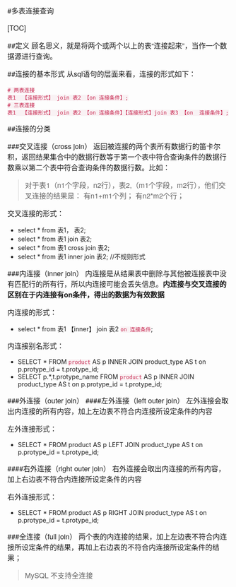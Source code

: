 #多表连接查询

[TOC]

##定义
顾名思义，就是将两个或两个以上的表“连接起来”，当作一个数据源进行查询。

##连接的基本形式
从sql语句的层面来看，连接的形式如下：
```mysql
# 两表连接
表1  【连接形式】 join 表2 【on 连接条件】;
# 三表连接
表1  【连接形式】 join 表2 【on 连接条件】【连接形式】join 表3 【on  连接条件】;
```

##连接的分类

###交叉连接（cross join）
返回被连接的两个表所有数据行的笛卡尔积，返回结果集合中的数据行数等于第一个表中符合查询条件的数据行数乘以第二个表中符合查询条件的数据行数。比如：
>对于表1（n1个字段，n2行），表2,（m1个字段，m2行），他们交叉连接的结果是：
有n1+m1个列；
有n2*m2个行；

交叉连接的形式：

- select * from  表1， 表2;
- select * from  表1  join 表2;
- select * from  表1  cross  join  表2;
- select * from  表1  inner  join  表2; //不规则形式



###内连接（inner join）
内连接是从结果表中删除与其他被连接表中没有匹配行的所有行，所以内连接可能会丢失信息。**内连接与交叉连接的区别在于内连接有on条件，得出的数据为有效数据**

内连接的形式：

- select * from 表1 【inner】 join 表2 `on 连接条件`;

内连接别名形式：

- SELECT * FROM  `product` AS p INNER JOIN product_type AS t on p.protype_id = t.protype_id;
- SELECT p.*,t.protype_name FROM  `product` AS p INNER JOIN product_type AS t on p.protype_id = t.protype_id;

###外连接（outer join）
####左外连接（left outer join）
左外连接会取出内连接的所有内容，加上左边表不符合内连接所设定条件的内容

左外连接形式：

- SELECT * FROM  product AS p LEFT JOIN product_type AS t on p.protype_id = t.protype_id;

####右外连接（right outer join）
右外连接会取出内连接的所有内容，加上右边表不符合内连接所设定条件的内容

右外连接形式：

- SELECT * FROM  product AS p RIGHT JOIN product_type AS t on p.protype_id = t.protype_id;

###全连接（full join）
两个表的内连接的结果，加上左边表不符合内连接所设定条件的结果，再加上右边表的不符合内连接所设定条件的结果；

>MySQL 不支持全连接


<style>
    h1,h2,h3,h4,p,strong { font-family: "Helvetica Neue",Arial,"Hiragino Sans GB","STHeiti","Microsoft YaHei","WenQuanYi Micro Hei",SimSun,Song,sans-serif }
    p { font-size: 16px; }
    code { color: #c7254e; background-color:#f9f2f4 !important; }
    .toc ul { list-style-type: none; margin-bottom: 15px; font-size:18px; font-family:"Helvetica Neue",Arial,"Hiragino Sans GB","STHeiti","Microsoft YaHei","WenQuanYi Micro Hei",SimSun,Song,sans-serif;  }
</style>
<link href="http://cdn.bootcss.com/highlight.js/9.7.0/styles/vs.min.css" rel="stylesheet">
<script src="http://cdn.bootcss.com/highlight.js/9.7.0/highlight.min.js"></script>
<script>hljs.initHighlightingOnLoad();</script>